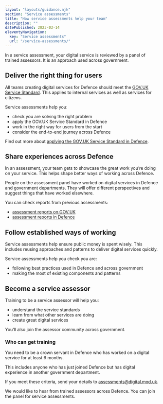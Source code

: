 ```yaml
---
layout: "layouts/guidance.njk"
section: "Service assessments"
title: "How service assessments help your team"
description: ""
datePublished: 2023-03-14
eleventyNavigation:
  key: "Service assessments"
  url: "/service-assessments/"
---
```


In a service assessment, your digital service is reviewed by a panel of trained assessors. It is an approach used across government.

## Deliver the right thing for users 

All teams creating digital services for Defence should meet the [GOV.UK Service Standard](https://www.gov.uk/service-manual/service-standard). This applies to internal services as well as services for citizens. 

Service assessments help you: 

- check you are solving the right problem 
- apply the GOV.UK Service Standard in Defence
- work in the right way for users from the start
- consider the end-to-end journey across Defence

Find out more about [applying the GOV.UK Service Standard in Defence](https://servicemanual.digital.mod.uk/meet-the-standard/).

## Share experiences across Defence

In an assessment, your team gets to showcase the great work you’re doing on your service. This helps shape better ways of working across Defence.

People on the assessment panel have worked on digital services in Defence and  government departments. They will offer different perspectives and suggest things that have worked elsewhere.

You can check reports from previous assessments: 

- [assessment reports on GOV.UK](/service-assessments/service-assessment-reports)
- [assessment reports in Defence](https://www.gov.uk/service-standard-reports)


## Follow established ways of working 

Service assessments help ensure public money is spent wisely. This includes reusing approaches and patterns to deliver digital services quickly.

Service assessments help you check you are:

- following best practices used in Defence and across government  
- making the most of existing components and patterns

## Become a service assessor

Training to be a service assessor will help you: 

- understand the service standards
- learn from what other services are doing
- create great digital services

You’ll also join the assessor community across government. 

### Who can get training

You need to be a crown servant in Defence who has worked on a digital service for at least 6 months. 

This includes anyone who has just joined Defence but has digital experience in another government department. 

If you meet these criteria, send your details to [assessments@digital.mod.uk](mailto:assessments@digital.mod.uk?subject=Service%20assessor%20training). 

We would like to hear from trained assessors across Defence. You can join the panel for service assessments.

